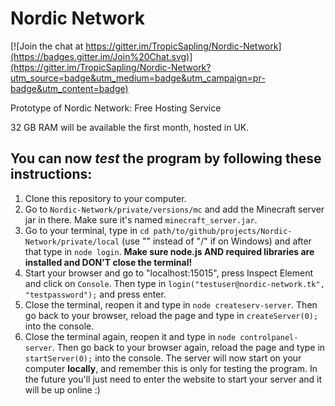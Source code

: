 # Nordic Network

[![Join the chat at https://gitter.im/TropicSapling/Nordic-Network](https://badges.gitter.im/Join%20Chat.svg)](https://gitter.im/TropicSapling/Nordic-Network?utm_source=badge&utm_medium=badge&utm_campaign=pr-badge&utm_content=badge)

Prototype of Nordic Network:
Free Hosting Service

32 GB RAM will be available the first month, hosted in UK.


You can now *test* the program by following these instructions:
-------------------------------------------------------------------------
1.  Clone this repository to your computer.
2.  Go to `Nordic-Network/private/versions/mc` and add the Minecraft server
jar in there. Make sure it's named `minecraft_server.jar`.
3.  Go to your terminal, type in `cd
path/to/github/projects/Nordic-Network/private/local` (use "\" instead of "/"
if on Windows) and after that type in `node login`. **Make
sure node.js AND required libraries are installed and DON'T close the terminal!**
4.  Start your browser and go to "localhost:15015", press Inspect Element
and click on `Console`. Then type in `login("testuser@nordic-network.tk", "testpassword");`
and press enter.
5.  Close the terminal, reopen it and type in `node createserv-server`. Then go back to your browser, reload the page and type in `createServer(0);` into the console.
6.  Close the terminal again, reopen it and type in `node controlpanel-server`. Then go back to your browser again, reload the page and type in `startServer(0);` into the console. The server will now start on your computer **locally**, and remember this is only for testing the program. In the future you'll just need to enter the website to start your server and it will be up online :)
